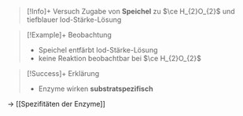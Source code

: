 >[!Info]+ Versuch
>Zugabe von **Speichel** zu $\ce H_{2}O_{2}$ und tiefblauer Iod-Stärke-Lösung

>[!Example]+ Beobachtung
>- Speichel entfärbt Iod-Stärke-Lösung
>- keine Reaktion beobachtbar bei $\ce H_{2}O_{2}$

>[!Success]+ Erklärung
>- Enzyme wirken **substratspezifisch**

-> [[Spezifitäten der Enzyme]]